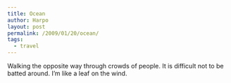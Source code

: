 ```yaml
---
title: Ocean
author: Harpo
layout: post
permalink: /2009/01/20/ocean/
tags:
  - travel
---
```

Walking the opposite way through crowds of people. It is difficult not to be batted around. I&#8217;m like a leaf on the wind.